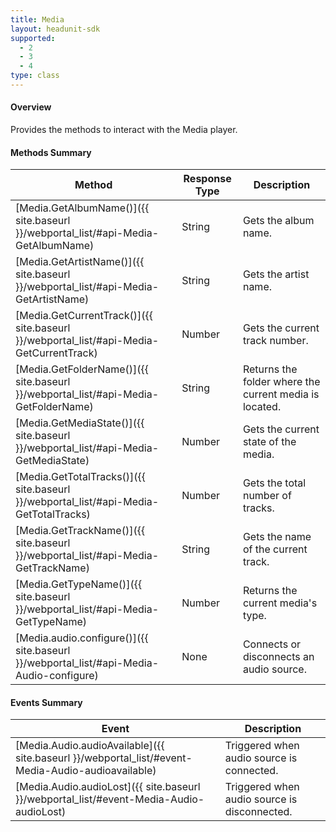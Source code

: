 ```yaml
---
title: Media
layout: headunit-sdk
supported:
  - 2
  - 3
  - 4
type: class
---
```


#### Overview

Provides the methods to interact with the Media player.

#### Methods Summary

Method | Response Type | Description
-----|----|----
[Media.GetAlbumName()]({{ site.baseurl }}/webportal_list/#api-Media-GetAlbumName) |  String | Gets the album name.
[Media.GetArtistName()]({{ site.baseurl }}/webportal_list/#api-Media-GetArtistName) | String | Gets the artist name.
[Media.GetCurrentTrack()]({{ site.baseurl }}/webportal_list/#api-Media-GetCurrentTrack) | Number | Gets the current track number.
[Media.GetFolderName()]({{ site.baseurl }}/webportal_list/#api-Media-GetFolderName) | String | Returns the folder where the current media is located.
[Media.GetMediaState()]({{ site.baseurl }}/webportal_list/#api-Media-GetMediaState) | Number | Gets the current state of the media.
[Media.GetTotalTracks()]({{ site.baseurl }}/webportal_list/#api-Media-GetTotalTracks) | Number | Gets the total number of tracks.
[Media.GetTrackName()]({{ site.baseurl }}/webportal_list/#api-Media-GetTrackName) | String | Gets the name of the current track.
[Media.GetTypeName()]({{ site.baseurl }}/webportal_list/#api-Media-GetTypeName) | Number | Returns the current media's type.
[Media.audio.configure()]({{ site.baseurl }}/webportal_list/#api-Media-Audio-configure) | None | Connects or disconnects an audio source.

#### Events Summary

Event | Description
----|----
[Media.Audio.audioAvailable]({{ site.baseurl }}/webportal_list/#event-Media-Audio-audioavailable) | Triggered when audio source is connected.
[Media.Audio.audioLost]({{ site.baseurl }}/webportal_list/#event-Media-Audio-audioLost) | Triggered when audio source is disconnected.
